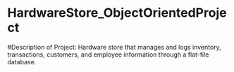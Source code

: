 # HardwareStore_ObjectOrientedProject

#Description of Project:
Hardware store that manages and logs inventory, transactions, customers, and employee information through a flat-file database.
